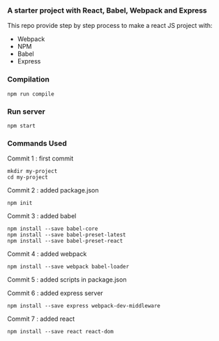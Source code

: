 ### A starter project with React, Babel, Webpack and Express

This repo provide step by step process to make a react JS project with:

  - Webpack
  - NPM
  - Babel
  - Express


### Compilation
```
npm run compile
```
### Run server
```
npm start
```
### Commands Used
Commit 1 : first commit


```
mkdir my-project
cd my-project
```

Commit 2 : added package.json


```
npm init
```

Commit 3 : added babel


```
npm install --save babel-core
npm install --save babel-preset-latest
npm install --save babel-preset-react
```

Commit 4 : added webpack


```
npm install --save webpack babel-loader
```

Commit 5 : added scripts in package.json

Commit 6 : added express server


```
npm install --save express webpack-dev-middleware
```

Commit 7 : added react


```
npm install --save react react-dom
```


